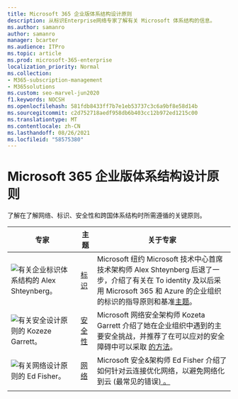 ```yaml
---
title: Microsoft 365 企业版体系结构设计原则
description: 从标识Enterprise网络专家了解有关 Microsoft 体系结构的信息。
ms.author: samanro
author: samanro
manager: bcarter
ms.audience: ITPro
ms.topic: article
ms.prod: microsoft-365-enterprise
localization_priority: Normal
ms.collection:
- M365-subscription-management
- M365solutions
ms.custom: seo-marvel-jun2020
f1.keywords: NOCSH
ms.openlocfilehash: 581fdb8433ff7b7e1eb53737c3c6a9bf8e58d14b
ms.sourcegitcommit: c2d752718aedf958db6b403cc12b972ed1215c00
ms.translationtype: MT
ms.contentlocale: zh-CN
ms.lasthandoff: 08/26/2021
ms.locfileid: "58575380"
---
```

# <a name="microsoft-365-enterprise-architecture-design-principles"></a>Microsoft 365 企业版体系结构设计原则

了解在了解网络、标识、安全性和跨国体系结构时所需遵循的关键原则。

| 专家 | 主题 | 关于专家 |
|---------|---------|---------|
|![有关企业标识体系结构的 Alex Shteynberg。](../media/solutions-architecture-center/identity-and-beyond-alex-shteynberg.jpg)   |    [标识](identity-design-principles.md)     | Microsoft 纽约 Microsoft 技术中心首席技术架构师 Alex Shteynberg 后退了一步，介绍了有关在 To identity 及以后采用 Microsoft 365 和 Azure 的企业组织的标识的指导原则和基准[主题](identity-design-principles.md)。 |
| ![有关安全设计原则的 Kozeze Garrett。](../media/solutions-architecture-center/kozeta-garrett-security.jpg)   |     [安全性](security-design-principles.md)    |  Microsoft 网络安全架构师 Kozeta Garrett 介绍了她在企业组织中遇到的主要安全挑战，并推荐了在可以应对的安全障碍中可以采取 [的方法](security-design-principles.md)。  |
| ![有关网络设计原则的 Ed Fisher。](../media/solutions-architecture-center/ed-fisher-networking.jpg)    |       [网络](networking-design-principles.md)  |   Microsoft 安全&架构师 Ed Fisher 介绍了如何针对云连接优化网络，以避免网络化到云 (最常见的错误[) 。 ](networking-design-principles.md)       |
|    |         |         |
